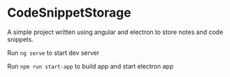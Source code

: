 # CodeSnippetStorage

A simple project written using angular and electron to store notes and code snippets.

Run `ng serve` to start dev server

Run `npm run start-app` to build app and start electron app